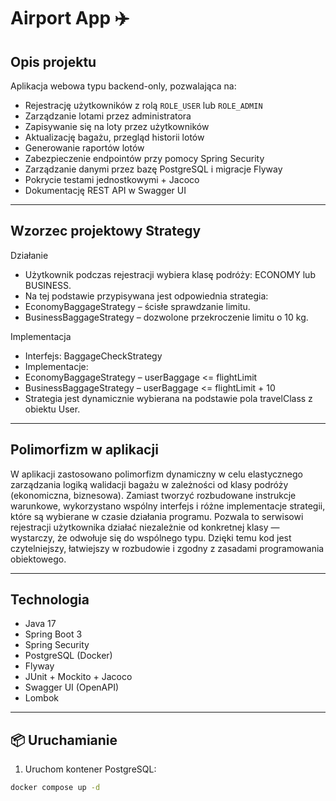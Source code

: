 # Airport App ✈️

## Opis projektu

Aplikacja webowa typu backend-only, pozwalająca na:

- Rejestrację użytkowników z rolą `ROLE_USER` lub `ROLE_ADMIN`
- Zarządzanie lotami przez administratora
- Zapisywanie się na loty przez użytkowników
- Aktualizację bagażu, przegląd historii lotów
- Generowanie raportów lotów
- Zabezpieczenie endpointów przy pomocy Spring Security
- Zarządzanie danymi przez bazę PostgreSQL i migracje Flyway
- Pokrycie testami jednostkowymi + Jacoco
- Dokumentację REST API w Swagger UI

---

## Wzorzec projektowy Strategy

Działanie
- Użytkownik podczas rejestracji wybiera klasę podróży: ECONOMY lub BUSINESS.
- Na tej podstawie przypisywana jest odpowiednia strategia:
- EconomyBaggageStrategy – ścisłe sprawdzanie limitu.
- BusinessBaggageStrategy – dozwolone przekroczenie limitu o 10 kg.

Implementacja
- Interfejs: BaggageCheckStrategy
- Implementacje:
- EconomyBaggageStrategy – userBaggage <= flightLimit
- BusinessBaggageStrategy – userBaggage <= flightLimit + 10
- Strategia jest dynamicznie wybierana na podstawie pola travelClass z obiektu User.

---

## Polimorfizm w aplikacji

W aplikacji zastosowano polimorfizm dynamiczny w celu elastycznego zarządzania logiką
walidacji bagażu w zależności od klasy podróży (ekonomiczna, biznesowa).
Zamiast tworzyć rozbudowane instrukcje warunkowe, wykorzystano wspólny interfejs
i różne implementacje strategii, które są wybierane w czasie działania programu.
Pozwala to serwisowi rejestracji użytkownika działać niezależnie od konkretnej klasy
— wystarczy, że odwołuje się do wspólnego typu. Dzięki temu kod jest czytelniejszy,
łatwiejszy w rozbudowie i zgodny z zasadami programowania obiektowego.

---

## Technologia

- Java 17
- Spring Boot 3
- Spring Security
- PostgreSQL (Docker)
- Flyway
- JUnit + Mockito + Jacoco
- Swagger UI (OpenAPI)
- Lombok

---

## 📦 Uruchamianie

1. Uruchom kontener PostgreSQL:

```bash
docker compose up -d